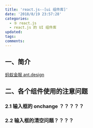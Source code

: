 ```yaml
---
title: 'react.js--[ui 组件库]'
date: '2018/8/19 23:57:28'
categories:
  - ⑤ react.js
  - react.js 的 UI 组件库
updated:
tags:
comments:
---
```


## 一、简介

[蚂蚁金服 ant.design](https://ant.design/docs/react/introduce-cn)


## 二、各个组件使用的注意问题


### 2.1 输入框的 onchange ？？？？？

### 2.2 输入框的清空问题？？？？
